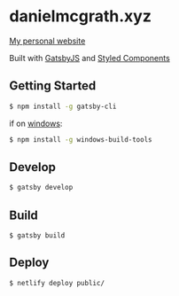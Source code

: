 # danielmcgrath.xyz

[My personal website](https://danielmcgrath.xyz)

Built with [GatsbyJS](gatsbyjs.org) and [Styled Components](https://www.styled-components.com)

## Getting Started

```sh
$ npm install -g gatsby-cli
```

if on [windows](https://www.gatsbyjs.org/docs/gatsby-on-windows/):

```sh
$ npm install -g windows-build-tools
```

## Develop

```sh
$ gatsby develop
```

## Build

```
$ gatsby build
```

## Deploy

```sh
$ netlify deploy public/
```
